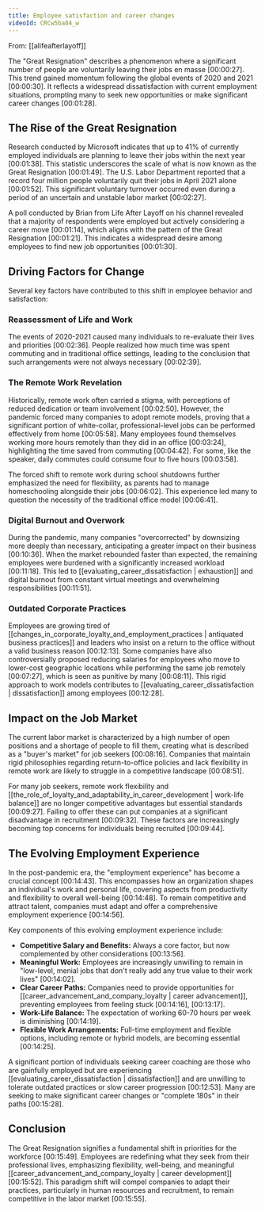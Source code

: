```yaml
---
title: Employee satisfaction and career changes
videoId: CRCw5ba84_w
---
```


From: [[alifeafterlayoff]] <br/> 

The "Great Resignation" describes a phenomenon where a significant number of people are voluntarily leaving their jobs en masse <a class="yt-timestamp" data-t="00:00:27">[00:00:27]</a>. This trend gained momentum following the global events of 2020 and 2021 <a class="yt-timestamp" data-t="00:00:30">[00:00:30]</a>. It reflects a widespread dissatisfaction with current employment situations, prompting many to seek new opportunities or make significant career changes <a class="yt-timestamp" data-t="00:01:28">[00:01:28]</a>.

## The Rise of the Great Resignation

Research conducted by Microsoft indicates that up to 41% of currently employed individuals are planning to leave their jobs within the next year <a class="yt-timestamp" data-t="00:01:38">[00:01:38]</a>. This statistic underscores the scale of what is now known as the Great Resignation <a class="yt-timestamp" data-t="00:01:49">[00:01:49]</a>. The U.S. Labor Department reported that a record four million people voluntarily quit their jobs in April 2021 alone <a class="yt-timestamp" data-t="00:01:52">[00:01:52]</a>. This significant voluntary turnover occurred even during a period of an uncertain and unstable labor market <a class="yt-timestamp" data-t="00:02:27">[00:02:27]</a>.

A poll conducted by Brian from Life After Layoff on his channel revealed that a majority of respondents were employed but actively considering a career move <a class="yt-timestamp" data-t="00:01:14">[00:01:14]</a>, which aligns with the pattern of the Great Resignation <a class="yt-timestamp" data-t="00:01:21">[00:01:21]</a>. This indicates a widespread desire among employees to find new job opportunities <a class="yt-timestamp" data-t="00:01:30">[00:01:30]</a>.

## Driving Factors for Change

Several key factors have contributed to this shift in employee behavior and satisfaction:

### Reassessment of Life and Work

The events of 2020-2021 caused many individuals to re-evaluate their lives and priorities <a class="yt-timestamp" data-t="00:02:36">[00:02:36]</a>. People realized how much time was spent commuting and in traditional office settings, leading to the conclusion that such arrangements were not always necessary <a class="yt-timestamp" data-t="00:02:39">[00:02:39]</a>.

### The Remote Work Revelation

Historically, remote work often carried a stigma, with perceptions of reduced dedication or team involvement <a class="yt-timestamp" data-t="00:02:50">[00:02:50]</a>. However, the pandemic forced many companies to adopt remote models, proving that a significant portion of white-collar, professional-level jobs can be performed effectively from home <a class="yt-timestamp" data-t="00:05:58">[00:05:58]</a>. Many employees found themselves working more hours remotely than they did in an office <a class="yt-timestamp" data-t="00:03:24">[00:03:24]</a>, highlighting the time saved from commuting <a class="yt-timestamp" data-t="00:04:42">[00:04:42]</a>. For some, like the speaker, daily commutes could consume four to five hours <a class="yt-timestamp" data-t="00:03:58">[00:03:58]</a>.

The forced shift to remote work during school shutdowns further emphasized the need for flexibility, as parents had to manage homeschooling alongside their jobs <a class="yt-timestamp" data-t="00:06:02">[00:06:02]</a>. This experience led many to question the necessity of the traditional office model <a class="yt-timestamp" data-t="00:06:41">[00:06:41]</a>.

### Digital Burnout and Overwork

During the pandemic, many companies "overcorrected" by downsizing more deeply than necessary, anticipating a greater impact on their business <a class="yt-timestamp" data-t="00:10:36">[00:10:36]</a>. When the market rebounded faster than expected, the remaining employees were burdened with a significantly increased workload <a class="yt-timestamp" data-t="00:11:18">[00:11:18]</a>. This led to [[evaluating_career_dissatisfaction | exhaustion]] and digital burnout from constant virtual meetings and overwhelming responsibilities <a class="yt-timestamp" data-t="00:11:51">[00:11:51]</a>.

### Outdated Corporate Practices

Employees are growing tired of [[changes_in_corporate_loyalty_and_employment_practices | antiquated business practices]] and leaders who insist on a return to the office without a valid business reason <a class="yt-timestamp" data-t="00:12:13">[00:12:13]</a>. Some companies have also controversially proposed reducing salaries for employees who move to lower-cost geographic locations while performing the same job remotely <a class="yt-timestamp" data-t="00:07:27">[00:07:27]</a>, which is seen as punitive by many <a class="yt-timestamp" data-t="00:08:11">[00:08:11]</a>. This rigid approach to work models contributes to [[evaluating_career_dissatisfaction | dissatisfaction]] among employees <a class="yt-timestamp" data-t="00:12:28">[00:12:28]</a>.

## Impact on the Job Market

The current labor market is characterized by a high number of open positions and a shortage of people to fill them, creating what is described as a "buyer's market" for job seekers <a class="yt-timestamp" data-t="00:08:16">[00:08:16]</a>. Companies that maintain rigid philosophies regarding return-to-office policies and lack flexibility in remote work are likely to struggle in a competitive landscape <a class="yt-timestamp" data-t="00:08:51">[00:08:51]</a>.

For many job seekers, remote work flexibility and [[the_role_of_loyalty_and_adaptability_in_career_development | work-life balance]] are no longer competitive advantages but essential standards <a class="yt-timestamp" data-t="00:09:27">[00:09:27]</a>. Failing to offer these can put companies at a significant disadvantage in recruitment <a class="yt-timestamp" data-t="00:09:32">[00:09:32]</a>. These factors are increasingly becoming top concerns for individuals being recruited <a class="yt-timestamp" data-t="00:09:44">[00:09:44]</a>.

## The Evolving Employment Experience

In the post-pandemic era, the "employment experience" has become a crucial concept <a class="yt-timestamp" data-t="00:14:43">[00:14:43]</a>. This encompasses how an organization shapes an individual's work and personal life, covering aspects from productivity and flexibility to overall well-being <a class="yt-timestamp" data-t="00:14:48">[00:14:48]</a>. To remain competitive and attract talent, companies must adapt and offer a comprehensive employment experience <a class="yt-timestamp" data-t="00:14:56">[00:14:56]</a>.

Key components of this evolving employment experience include:
*   **Competitive Salary and Benefits:** Always a core factor, but now complemented by other considerations <a class="yt-timestamp" data-t="00:13:56">[00:13:56]</a>.
*   **Meaningful Work:** Employees are increasingly unwilling to remain in "low-level, menial jobs that don't really add any true value to their work lives" <a class="yt-timestamp" data-t="00:14:02">[00:14:02]</a>.
*   **Clear Career Paths:** Companies need to provide opportunities for [[career_advancement_and_company_loyalty | career advancement]], preventing employees from feeling stuck <a class="yt-timestamp" data-t="00:14:16">[00:14:16]</a>, <a class="yt-timestamp" data-t="00:13:17">[00:13:17]</a>.
*   **Work-Life Balance:** The expectation of working 60-70 hours per week is diminishing <a class="yt-timestamp" data-t="00:14:19">[00:14:19]</a>.
*   **Flexible Work Arrangements:** Full-time employment and flexible options, including remote or hybrid models, are becoming essential <a class="yt-timestamp" data-t="00:14:25">[00:14:25]</a>.

A significant portion of individuals seeking career coaching are those who are gainfully employed but are experiencing [[evaluating_career_dissatisfaction | dissatisfaction]] and are unwilling to tolerate outdated practices or slow career progression <a class="yt-timestamp" data-t="00:12:53">[00:12:53]</a>. Many are seeking to make significant career changes or "complete 180s" in their paths <a class="yt-timestamp" data-t="00:15:28">[00:15:28]</a>.

## Conclusion

The Great Resignation signifies a fundamental shift in priorities for the workforce <a class="yt-timestamp" data-t="00:15:49">[00:15:49]</a>. Employees are redefining what they seek from their professional lives, emphasizing flexibility, well-being, and meaningful [[career_advancement_and_company_loyalty | career development]] <a class="yt-timestamp" data-t="00:15:52">[00:15:52]</a>. This paradigm shift will compel companies to adapt their practices, particularly in human resources and recruitment, to remain competitive in the labor market <a class="yt-timestamp" data-t="00:15:55">[00:15:55]</a>.